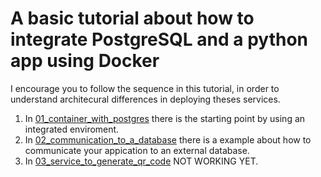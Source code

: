 A basic tutorial about how to integrate PostgreSQL and a python app using Docker
===

I encourage you to follow the sequence in this tutorial, in order to understand architecural differences in deploying theses services.

1. In [01_container_with_postgres](01_container_with_postgres) there is the starting point by using an integrated enviroment.
2. In [02_communication_to_a_database](02_communication_to_a_database) there is a example about how to communicate your appication to an external database.
3. In [03_service_to_generate_qr_code](03_service_to_generate_qr_code) NOT WORKING YET.
